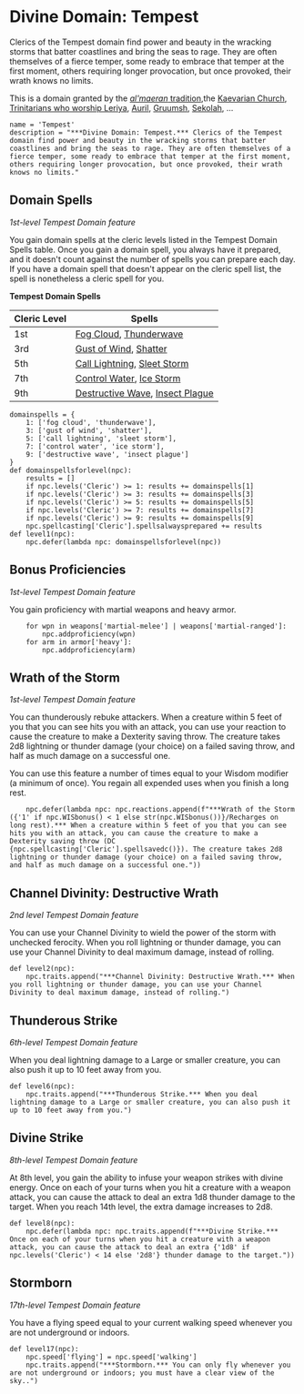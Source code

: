 # Divine Domain: Tempest
Clerics of the Tempest domain find power and beauty in the wracking storms that batter coastlines and bring the seas to rage. They are often themselves of a fierce temper, some ready to embrace that temper at the first moment, others requiring longer provocation, but once provoked, their wrath knows no limits.

This is a domain granted by the [*al'maeran* tradition](../../Religions/AlUma.md#almaeran-cleric),the [Kaevarian Church](../../Religions/KaevarianChurch.md), [Trinitarians who worship Leriya](../../Religions/Trinitarian.md#leriya), [Auril](../../Religions/Pantheon/Auril.md), [Gruumsh](../../Religions/Pantheon/Gruumsh.md), [Sekolah](../../Religions/Pantheon/Sekolah.md), ...

```
name = 'Tempest'
description = "***Divine Domain: Tempest.*** Clerics of the Tempest domain find power and beauty in the wracking storms that batter coastlines and bring the seas to rage. They are often themselves of a fierce temper, some ready to embrace that temper at the first moment, others requiring longer provocation, but once provoked, their wrath knows no limits."
```

## Domain Spells
*1st-level Tempest Domain feature*

You gain domain spells at the cleric levels listed in the Tempest Domain Spells table. Once you gain a domain spell, you always have it prepared, and it doesn't count against the number of spells you can prepare each day. If you have a domain spell that doesn't appear on the cleric spell list, the spell is nonetheless a cleric spell for you.

**Tempest Domain Spells**

Cleric Level |	Spells
------------ | -----
1st	| [Fog Cloud](../../Magic/Spells/fog-cloud.md), [Thunderwave](../../Magic/Spells/thunderwave.md)
3rd	| [Gust of Wind](../../Magic/Spells/gust-of-wind.md), [Shatter](../../Magic/Spells/shatter.md)
5th	| [Call Lightning](../../Magic/Spells/call-lightning.md), [Sleet Storm](../../Magic/Spells/sleet-storm.md)
7th	| [Control Water](../../Magic/Spells/control-water.md), [Ice Storm](../../Magic/Spells/ice-storm.md)
9th	| [Destructive Wave](../../Magic/Spells/destructive-wave.md), [Insect Plague](../../Magic/Spells/insect-plague.md)

```
domainspells = {
    1: ['fog cloud', 'thunderwave'],
    3: ['gust of wind', 'shatter'],
    5: ['call lightning', 'sleet storm'],
    7: ['control water', 'ice storm'],
    9: ['destructive wave', 'insect plague']
}
def domainspellsforlevel(npc):
    results = []
    if npc.levels('Cleric') >= 1: results += domainspells[1]
    if npc.levels('Cleric') >= 3: results += domainspells[3]
    if npc.levels('Cleric') >= 5: results += domainspells[5]
    if npc.levels('Cleric') >= 7: results += domainspells[7]
    if npc.levels('Cleric') >= 9: results += domainspells[9]
    npc.spellcasting['Cleric'].spellsalwaysprepared += results
def level1(npc):
    npc.defer(lambda npc: domainspellsforlevel(npc))
```

## Bonus Proficiencies
*1st-level Tempest Domain feature*

You gain proficiency with martial weapons and heavy armor.

```
    for wpn in weapons['martial-melee'] | weapons['martial-ranged']:
        npc.addproficiency(wpn)
    for arm in armor['heavy']:
        npc.addproficiency(arm)
```

## Wrath of the Storm
*1st-level Tempest Domain feature*

You can thunderously rebuke attackers. When a creature within 5 feet of you that you can see hits you with an attack, you can use your reaction to cause the creature to make a Dexterity saving throw. The creature takes 2d8 lightning or thunder damage (your choice) on a failed saving throw, and half as much damage on a successful one.

You can use this feature a number of times equal to your Wisdom modifier (a minimum of once). You regain all expended uses when you finish a long rest.

```
    npc.defer(lambda npc: npc.reactions.append(f"***Wrath of the Storm ({'1' if npc.WISbonus() < 1 else str(npc.WISbonus())}/Recharges on long rest).*** When a creature within 5 feet of you that you can see hits you with an attack, you can cause the creature to make a Dexterity saving throw (DC {npc.spellcasting['Cleric'].spellsavedc()}). The creature takes 2d8 lightning or thunder damage (your choice) on a failed saving throw, and half as much damage on a successful one."))
```

## Channel Divinity: Destructive Wrath
*2nd level Tempest Domain feature*

You can use your Channel Divinity to wield the power of the storm with unchecked ferocity. When you roll lightning or thunder damage, you can use your Channel Divinity to deal maximum damage, instead of rolling.

```
def level2(npc):
    npc.traits.append("***Channel Divinity: Destructive Wrath.*** When you roll lightning or thunder damage, you can use your Channel Divinity to deal maximum damage, instead of rolling.")
```

## Thunderous Strike
*6th-level Tempest Domain feature*

When you deal lightning damage to a Large or smaller creature, you can also push it up to 10 feet away from you.

```
def level6(npc):
    npc.traits.append("***Thunderous Strike.*** When you deal lightning damage to a Large or smaller creature, you can also push it up to 10 feet away from you.")
```

## Divine Strike
*8th-level Tempest Domain feature*

At 8th level, you gain the ability to infuse your weapon strikes with divine energy. Once on each of your turns when you hit a creature with a weapon attack, you can cause the attack to deal an extra 1d8 thunder damage to the target. When you reach 14th level, the extra damage increases to 2d8.

```
def level8(npc):
    npc.defer(lambda npc: npc.traits.append(f"***Divine Strike.*** Once on each of your turns when you hit a creature with a weapon attack, you can cause the attack to deal an extra {'1d8' if npc.levels('Cleric') < 14 else '2d8'} thunder damage to the target."))
```

## Stormborn
*17th-level Tempest Domain feature*

You have a flying speed equal to your current walking speed whenever you are not underground or indoors.

```
def level17(npc):
    npc.speed['flying'] = npc.speed['walking']
    npc.traits.append("***Stormborn.*** You can only fly whenever you are not underground or indoors; you must have a clear view of the sky..")
```
